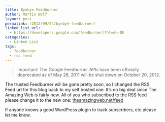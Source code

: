 ```yaml
---
title: Byebye Feedburner
author: Martin Wolf
layout: post
permalink: /2012/09/24/byebye-feedburner/
linked_list_url:
  - https://developers.google.com/feedburner/?hl=de-DE
categories:
  - Linked List
tags:
  - feedburner
  - rss feed
---
```

> Important: The Google Feedburner APIs have been officially deprecated as of May 26, 2011 will be shut down on October 20, 2012.

The trusted Feedburner will be gone pretty soon, so I changed the RSS Feed url for this blog back to my self hosted one. It&#8217;s no big deal since The Amazing Web is fairly new. All of you who subscribed to the RSS feed please change it to the new one: [theamazingweb.net/feed][1]

If anyone knows a good WordPress plugin to track subscribers, etc please let me know.

 [1]: http://theamazingweb.net/feed